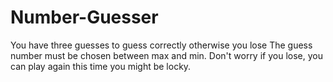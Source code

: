 # Number-Guesser
You have three guesses to guess correctly otherwise you lose
The guess number must be chosen between max and min. Don't worry if you lose, you can play again this time you might be locky.
